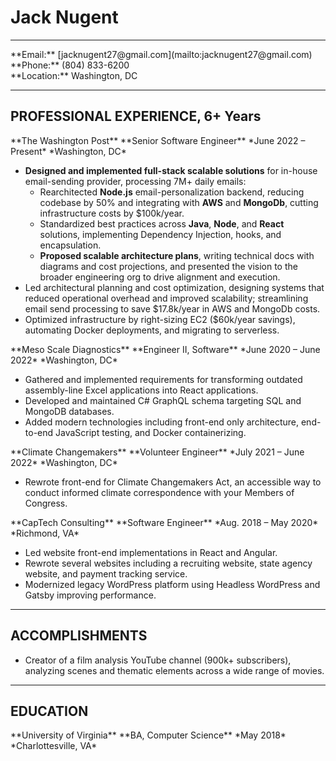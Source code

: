 # Jack Nugent

<hr />

<div class="resume-subheader">
<div class="resume-subheader-item">
**Email:** [jacknugent27@gmail.com](mailto:jacknugent27@gmail.com)
</div>
<div class="resume-subheader-item">
**Phone:** (804) 833-6200
</div>
<div class="resume-subheader-item">
**Location:** Washington, DC
</div>
</div>

<hr />

## PROFESSIONAL EXPERIENCE, 6+ Years

<div class="experience-subheader">
**The Washington Post**
**Senior Software Engineer**
*June 2022 – Present*
*Washington, DC*
</div>

- **Designed and implemented full-stack scalable solutions** for in-house email-sending provider, processing 7M+ daily emails:
  - Rearchitected **Node.js** email-personalization backend, reducing codebase by 50% and integrating with **AWS** and **MongoDb**, cutting infrastructure costs by $100k/year.
  - Standardized best practices across **Java**, **Node**, and **React** solutions, implementing Dependency Injection, hooks, and encapsulation.
  - **Proposed scalable architecture plans**, writing technical docs with diagrams and cost projections, and presented the vision to the broader engineering org to drive alignment and execution.
- Led architectural planning and cost optimization, designing systems that reduced operational overhead and improved scalability; streamlining email send processing to save $17.8k/year in AWS and MongoDb costs.
- Optimized infrastructure by right-sizing EC2 ($60k/year savings), automating Docker deployments, and migrating to serverless.

<div class="experience-subheader">
**Meso Scale Diagnostics**
**Engineer II, Software**
*June 2020 – June 2022*
*Washington, DC*
</div>

- Gathered and implemented requirements for transforming outdated assembly-line Excel applications into React applications.
- Developed and maintained C# GraphQL schema targeting SQL and MongoDB databases.
- Added modern technologies including front-end only architecture, end-to-end JavaScript testing, and Docker containerizing.

<div class="experience-subheader">
**Climate Changemakers**
**Volunteer Engineer**
*July 2021 – June 2022*
*Washington, DC*
</div>

- Rewrote front-end for Climate Changemakers Act, an accessible way to conduct informed climate correspondence with your Members of Congress.

<div class="experience-subheader">
**CapTech Consulting**
**Software Engineer**
*Aug. 2018 – May 2020*
*Richmond, VA*
</div>

- Led website front-end implementations in React and Angular.
- Rewrote several websites including a recruiting website, state agency website, and payment tracking service.
- Modernized legacy WordPress platform using Headless WordPress and Gatsby improving performance.

<hr />

## ACCOMPLISHMENTS

- Creator of a film analysis YouTube channel (900k+ subscribers), analyzing scenes and thematic elements across a wide range of movies.

<hr />

## EDUCATION

<div class="experience-subheader">
**University of Virginia**
**BA, Computer Science**
*May 2018*
*Charlottesville, VA*
</div>
